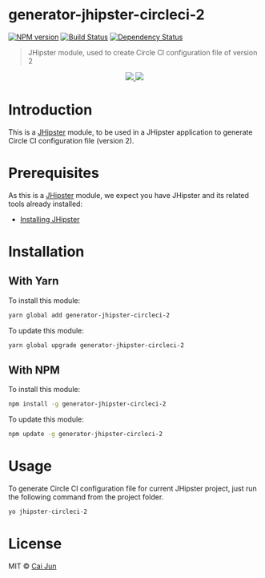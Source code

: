 # generator-jhipster-circleci-2
[![NPM version][npm-image]][npm-url] [![Build Status][travis-image]][travis-url] [![Dependency Status][daviddm-image]][daviddm-url]
> JHipster module, used to create Circle CI configuration file of version 2

<div align="center">
    <a href="http://jhipster.github.io">
        <img src="https://github.com/jeantsai/generator-jhipster-circleci-2/raw/master/images/logo-jhipster.png">
    </a>
    <a href="https://circleci.com">
        <img src="https://github.com/jeantsai/generator-jhipster-circleci-2/raw/master/images/circleci.png">
    </a>
</div>

# Introduction

This is a [JHipster](http://jhipster.github.io/) module, to be used in a JHipster application to generate Circle CI configuration file (version 2).

# Prerequisites

As this is a [JHipster](http://jhipster.github.io/) module, we expect you have JHipster and its related tools already installed:

- [Installing JHipster](https://jhipster.github.io/installation.html)

# Installation

## With Yarn

To install this module:

```bash
yarn global add generator-jhipster-circleci-2
```

To update this module:

```bash
yarn global upgrade generator-jhipster-circleci-2
```

## With NPM

To install this module:

```bash
npm install -g generator-jhipster-circleci-2
```

To update this module:

```bash
npm update -g generator-jhipster-circleci-2
```

# Usage

To generate Circle CI configuration file for current JHipster project, just run the following command from the project folder.
```bash
yo jhipster-circleci-2
```

# License

MIT © [Cai Jun](https://github.com/jeantsai)


[npm-image]: https://img.shields.io/npm/v/generator-jhipster-circleci-2.svg
[npm-url]: https://npmjs.org/package/generator-jhipster-circleci-2
[travis-image]: https://travis-ci.org/jeantsai/generator-jhipster-circleci-2.svg?branch=master
[travis-url]: https://travis-ci.org/jeantsai/generator-jhipster-circleci-2
[daviddm-image]: https://david-dm.org/jeantsai/generator-jhipster-circleci-2.svg?theme=shields.io
[daviddm-url]: https://david-dm.org/jeantsai/generator-jhipster-circleci-2
